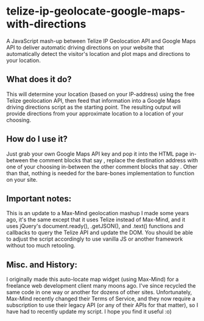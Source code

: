 telize-ip-geolocate-google-maps-with-directions
===============================================

A JavaScript mash-up between Telize IP Geolocation API and Google Maps API to deliver automatic driving directions on your website that automatically detect the visitor's location and plot maps and directions to your location.

## What does it do?

This will determine your location (based on your IP-address) using the free Telize geolocation API, then feed that information into a Google Maps driving directions script as the starting point. The resulting output will provide directions from your approximate location to a location of your choosing.

## How do I use it?

Just grab your own Google Maps API key and pop it into the HTML page in-between the comment blocks that say <REPLACE WITH YOUR OWN API KEY HERE>, replace the destination address with one of your choosing in-between the other comment blocks that say <REPLACE WITH YOUR CUSTOM ADDRESS HERE>. Other than that, nothing is needed for the bare-bones implementation to function on your site. 

## Important notes:

This is an update to a Max-Mind geolocation mashup I made some years ago, it's the same except that it uses Telize instead of Max-Mind, and it uses jQuery's document.ready(), .getJSON(), and .text() functions and callbacks to query the Telize API and update the DOM. You should be able to adjust the script accordingly to use vanilla JS or another framework without too much retooling. 

## Misc. and History:

I originally made this auto-locate map widget (using Max-Mind) for a freelance web development client many moons ago. I've since recycled the same code in one way or another for dozens of other sites. Unfortunately, Max-Mind recently changed their Terms of Service, and they now require a subscription to use their legacy API (or any of their APIs for that matter), so I have had to recently update my script. I hope you find it useful :o)
